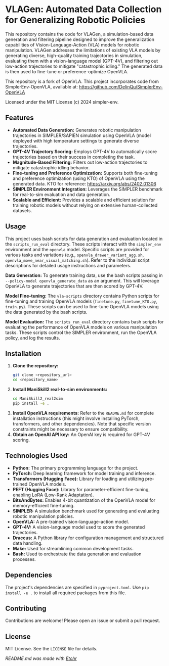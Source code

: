 # VLAGen: Automated Data Collection for Generalizing Robotic Policies

This repository contains the code for VLAGen, a simulation-based data generation and filtering pipeline designed to improve the generalization capabilities of Vision-Language-Action (VLA) models for robotic manipulation.  VLAGen addresses the limitations of existing VLA models by generating diverse, high-quality training trajectories in simulation, evaluating them with a vision-language model (GPT-4V), and filtering out low-action trajectories to mitigate "catastrophic idling."  The generated data is then used to fine-tune or preference-optimize OpenVLA.

This repository is a fork of OpenVLA. This project incorporates code from SimplerEnv-OpenVLA, available at:
https://github.com/DelinQu/SimplerEnv-OpenVLA

Licensed under the MIT License (c) 2024 simpler-env.


## Features

* **Automated Data Generation:** Generates robotic manipulation trajectories in SIMPLER/SAPIEN simulation using OpenVLA (model deployed with high temperature settings to generate diverse trajectories.
* **GPT-4V Trajectory Scoring:** Employs GPT-4V to automatically score trajectories based on their success in completing the task.
* **Magnitude-Based Filtering:** Filters out low-action trajectories to mitigate catastrophic idling behavior.
* **Fine-tuning and Preference Optimization:** Supports both fine-tuning and preference optimization (using KTO) of OpenVLA using the generated data. KTO for reference: https://arxiv.org/abs/2402.01306 
* **SIMPLER Environment Integration:** Leverages the SIMPLER benchmark for real-to-sim evaluation and data generation.
* **Scalable and Efficient:** Provides a scalable and efficient solution for training robotic models without relying on extensive human-collected datasets.

## Usage

This project uses bash scripts for data generation and evaluation located in the `scripts_run_eval` directory.  These scripts interact with the `simpler_env` environment and the `openvla` model.  Specific scripts are provided for various tasks and variations (e.g., `openvla_drawer_variant_agg.sh`, `openvla_move_near_visual_matching.sh`). Refer to the individual script descriptions for detailed usage instructions and parameters.

**Data Generation:** To generate training data, use the bash scripts passing in `--policy-model openvla_generate_data` as an argument.  This will leverage OpenVLA to generate trajectories that are then scored by GPT-4V.

**Model Fine-tuning:** The `vla-scripts` directory contains Python scripts for fine-tuning and training OpenVLA models (`finetune.py`, `finetune_KTO.py`, `train.py`). These scripts can be used to fine-tune OpenVLA models using the data generated by the bash scripts.

**Model Evaluation:** The `scripts_run_eval` directory contains bash scripts for evaluating the performance of OpenVLA models on various manipulation tasks.  These scripts control the SIMPLER environment, run the OpenVLA policy, and log the results.


## Installation

1. **Clone the repository:**
   ```bash
   git clone <repository_url>
   cd <repository_name>
   ```
2. **Install ManiSkill2 real-to-sim environments:**
   ```bash
   cd ManiSkill2_real2sim
   pip install -e .
   ```
3. **Install OpenVLA requirements:**  Refer to the `README.md` for complete installation instructions (this might involve installing PyTorch, transformers, and other dependencies).  Note that specific version constraints might be necessary to ensure compatibility.
4. **Obtain an OpenAI API key:**  An OpenAI key is required for GPT-4V scoring.


## Technologies Used

* **Python:** The primary programming language for the project.
* **PyTorch:** Deep learning framework for model training and inference.
* **Transformers (Hugging Face):** Library for loading and utilizing pre-trained OpenVLA models.
* **PEFT (Hugging Face):** Library for parameter-efficient fine-tuning, enabling LoRA (Low-Rank Adaptation).
* **BitsAndBytes:** Enables 4-bit quantization of the OpenVLA model for memory-efficient fine-tuning.
* **SIMPLER:**  A simulation benchmark used for generating and evaluating robotic manipulation policies.
* **OpenVLA:**  A pre-trained vision-language-action model.
* **GPT-4V:** A vision-language model used to score the generated trajectories.
* **Draccus:** A Python library for configuration management and structured data handling.
* **Make:** Used for streamlining common development tasks.
* **Bash:** Used to orchestrate the data generation and evaluation processes.


## Dependencies

The project's dependencies are specified in `pyproject.toml`.  Use `pip install -e .` to install all required packages from this file.


## Contributing

Contributions are welcome!  Please open an issue or submit a pull request.


## License

MIT License.  See the `LICENSE` file for details.



*README.md was made with [Etchr](https://etchr.dev)*
